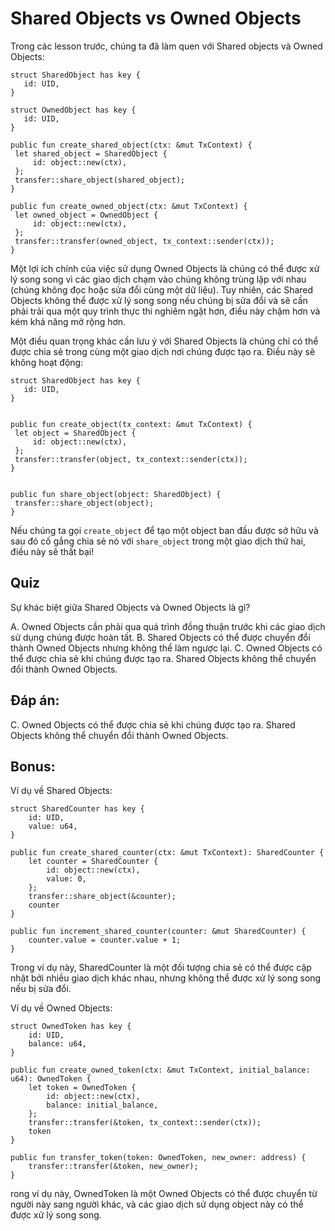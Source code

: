 # Shared Objects vs Owned Objects
Trong các lesson trước, chúng ta đã làm quen với Shared objects và Owned Objects:

```move
struct SharedObject has key {
   id: UID,
}

struct OwnedObject has key {
   id: UID,
}

public fun create_shared_object(ctx: &mut TxContext) {
 let shared_object = SharedObject {
     id: object::new(ctx),
 };
 transfer::share_object(shared_object);
}

public fun create_owned_object(ctx: &mut TxContext) {
 let owned_object = OwnedObject {
     id: object::new(ctx),
 };
 transfer::transfer(owned_object, tx_context::sender(ctx));
}
```

Một lợi ích chính của việc sử dụng Owned Objects là chúng có thể được xử lý song song vì các giao dịch chạm vào chúng không trùng lặp với nhau (chúng không đọc hoặc sửa đổi cùng một dữ liệu). Tuy nhiên, các Shared Objects không thể được xử lý song song nếu chúng bị sửa đổi và sẽ cần phải trải qua một quy trình thực thi nghiêm ngặt hơn, điều này chậm hơn và kém khả năng mở rộng hơn.

Một điều quan trọng khác cần lưu ý với Shared Objects là chúng chỉ có thể được chia sẻ trong cùng một giao dịch nơi chúng được tạo ra. Điều này sẽ không hoạt động:

```move
struct SharedObject has key {
   id: UID,
}


public fun create_object(tx_context: &mut TxContext) {
 let object = SharedObject {
     id: object::new(ctx),
 };
 transfer::transfer(object, tx_context::sender(ctx));
}


public fun share_object(object: SharedObject) {
 transfer::share_object(object);
}
```
Nếu chúng ta gọi `create_object` để tạo một object ban đầu được sở hữu và sau đó cố gắng chia sẻ nó với `share_object` trong một giao dịch thứ hai, điều này sẽ thất bại!

## Quiz

Sự khác biệt giữa Shared Objects và Owned Objects là gì?

A. Owned Objects cần phải qua quá trình đồng thuận trước khi các giao dịch sử dụng chúng được hoàn tất.
B. Shared Objects có thể được chuyển đổi thành Owned Objects nhưng không thể làm ngược lại.
C. Owned Objects có thể được chia sẻ khi chúng được tạo ra. Shared Objects không thể chuyển đổi thành Owned Objects.

## Đáp án:
C. Owned Objects có thể được chia sẻ khi chúng được tạo ra. Shared Objects không thể chuyển đổi thành Owned Objects.

## Bonus: 

Ví dụ về Shared Objects:
```move
struct SharedCounter has key {
    id: UID,
    value: u64,
}

public fun create_shared_counter(ctx: &mut TxContext): SharedCounter {
    let counter = SharedCounter {
        id: object::new(ctx),
        value: 0,
    };
    transfer::share_object(&counter);
    counter
}

public fun increment_shared_counter(counter: &mut SharedCounter) {
    counter.value = counter.value + 1;
}
```

Trong ví dụ này, SharedCounter là một đối tượng chia sẻ có thể được cập nhật bởi nhiều giao dịch khác nhau, nhưng không thể được xử lý song song nếu bị sửa đổi.

Ví dụ về Owned Objects:
```move
struct OwnedToken has key {
    id: UID,
    balance: u64,
}

public fun create_owned_token(ctx: &mut TxContext, initial_balance: u64): OwnedToken {
    let token = OwnedToken {
        id: object::new(ctx),
        balance: initial_balance,
    };
    transfer::transfer(&token, tx_context::sender(ctx));
    token
}

public fun transfer_token(token: OwnedToken, new_owner: address) {
    transfer::transfer(&token, new_owner);
}
```
rong ví dụ này, OwnedToken là một Owned Objects có thể được chuyển từ người này sang người khác, và các giao dịch sử dụng object này có thể được xử lý song song.
